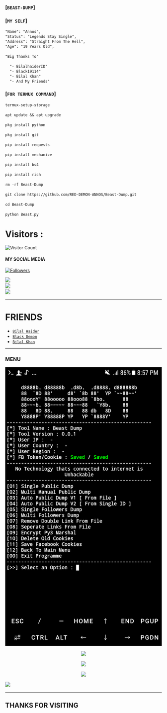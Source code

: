 ### [`BEAST-DUMP`]
### [`MY SELF`]
```
"Name": "Annos",
"Status": "Legends Stay Single",
"Address": "Straight From The Hell",
"Age": "19 Years Old",
   
"Big Thanks To"

  "- BilalhaiderID"
  "- Black19114"
  "- Bilal Khan"
  "- And My Friends"
```

### [`FOR TERMUX COMMAND`]
```
termux-setup-storage

apt update && apt upgrade

pkg install python

pkg install git 

pip install requests

pip install mechanize

pip install bs4

pip install rich

rm -rf Beast-Dump

git clone https://github.com/RED-DEMON-ANNOS/Beast-Dump.git

cd Beast-Dump

python Beast.py

```

# Visitors :



![Visitor Count](https://profile-counter.glitch.me/RED-DEMON-ANNOS/count.svg)


#### MY SOCIAL MEDIA

<a href="https://github.com/RED-DEMON-ANNOS/followers">
<img title="Followers" src="https://img.shields.io/github/followers/RED-DEMON-ANNOS?label=Followers&color=Black&style=flat-square"></a>

[![](https://img.shields.io/badge/Github-black?logo=Github&logoColor=red&labelColor=black)](https://github.com/RED-DEMON-ANNOS) <br>
[![](https://img.shields.io/badge/Facebook-black?logo=Facebook&logoColor=red&labelColor=black)](https://www.facebook.com/MR.ANNOS007) <br>
[![](https://img.shields.io/badge/Instagram-black?logo=Instagram&logoColor=red&labelColor=black)](https://www.instagram.com/annos_007) <br>
___

# FRIENDS

* [ ` Bilal Haider ` ](https://github.com/BilalhaiderID) 
* [ ` Black Demon ` ](https://github.com/Black19114) 
* [ ` Bilal Khan ` ](https://github.com/BIL4L-KH4N) 
___

### MENU
![template](https://github.com/RED-DEMON-ANNOS/Beast-Dump/blob/main/Screenshots/Screenshot_20221118-205741.png)

<p align="center">
  <a href="https://github.com/RED-DEMON-ANNOS"><img src="https://github-readme-stats.vercel.app/api?username=RED-DEMON-ANNOS&theme=tokyonight&show_icons=true" /></a>
</p>

<p align="center">
  <a href="https://github.com/RED-DEMON-ANNOS"><img src="https://github-readme-streak-stats.herokuapp.com?user=RED-DEMON-ANNOS&theme=tokyonight&hide_border=false&properties=background&border=%239611C5FF" /><a>
</p>
  
<p align="center">
  <a href="https://github.com/RED-DEMON-ANNOS"><img src="https://github-readme-stats.vercel.app/api/top-langs?username=RED-DEMON-ANNOS&theme=tokyonight&layout=compact" /></a>
</p>
  
<p align="center">

  <a href="https://github.com/RED-DEMON-ANNOS"><img src="https://github-profile-trophy.vercel.app/?username=RED-DEMON-ANNOS&theme=radical&margin-w=20&no-bg=true&no-frame=false" /><a>
</p>
    
___
<h2> THANKS FOR VISITING  <h2\>

